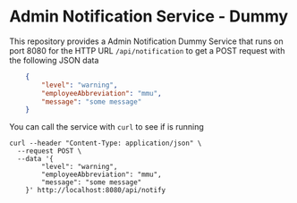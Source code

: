 # Admin Notification Service - Dummy

This repository provides a Admin Notification Dummy Service that runs on port
8080 for the HTTP URL `/api/notification` to get a POST request with the
following JSON data

```json
    {
        "level": "warning",
        "employeeAbbreviation": "mmu",
        "message": "some message"
    }
```

You can call the service with `curl` to see if is running

```curl
curl --header "Content-Type: application/json" \
  --request POST \
  --data '{
        "level": "warning",
        "employeeAbbreviation": "mmu",
        "message": "some message"
    }' http://localhost:8080/api/notify
```
